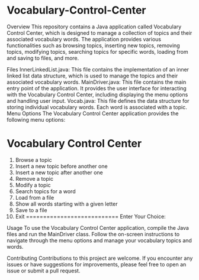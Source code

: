 # Vocabulary-Control-Center

Overview
This repository contains a Java application called Vocabulary Control Center, which is designed to manage a collection of topics and their associated vocabulary words. The application provides various functionalities such as browsing topics, inserting new topics, removing topics, modifying topics, searching topics for specific words, loading from and saving to files, and more.

Files
InnerLinkedList.java: This file contains the implementation of an inner linked list data structure, which is used to manage the topics and their associated vocabulary words.
MainDriver.java: This file contains the main entry point of the application. It provides the user interface for interacting with the Vocabulary Control Center, including displaying the menu options and handling user input.
Vocab.java: This file defines the data structure for storing individual vocabulary words. Each word is associated with a topic.
Menu Options
The Vocabulary Control Center application provides the following menu options:

Vocabulary Control Center
===========================
1. Browse a topic
2. Insert a new topic before another one
3. Insert a new topic after another one
4. Remove a topic
5. Modify a topic
6. Search topics for a word
7. Load from a file
8. Show all words starting with a given letter
9. Save to a file
0. Exit
===========================
Enter Your Choice:

Usage
To use the Vocabulary Control Center application, compile the Java files and run the MainDriver class. Follow the on-screen instructions to navigate through the menu options and manage your vocabulary topics and words.

Contributing
Contributions to this project are welcome. If you encounter any issues or have suggestions for improvements, please feel free to open an issue or submit a pull request.

